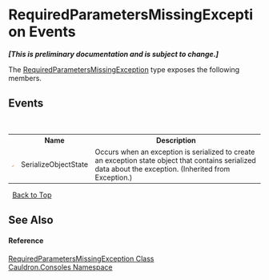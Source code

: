 # RequiredParametersMissingException Events
 _**\[This is preliminary documentation and is subject to change.\]**_

The <a href="T_Cauldron_Consoles_RequiredParametersMissingException">RequiredParametersMissingException</a> type exposes the following members.


## Events
&nbsp;<table><tr><th></th><th>Name</th><th>Description</th></tr><tr><td>![Protected event](media/protevent.gif "Protected event")</td><td>SerializeObjectState</td><td>
Occurs when an exception is serialized to create an exception state object that contains serialized data about the exception.
 (Inherited from Exception.)</td></tr></table>&nbsp;
<a href="#requiredparametersmissingexception-events">Back to Top</a>

## See Also


#### Reference
<a href="T_Cauldron_Consoles_RequiredParametersMissingException">RequiredParametersMissingException Class</a><br /><a href="N_Cauldron_Consoles">Cauldron.Consoles Namespace</a><br />